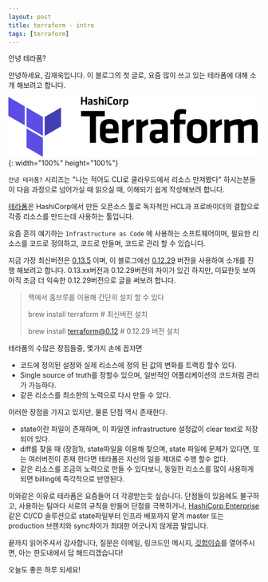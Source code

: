 ```yaml
---
layout: post
title: terraform - intro
tags: [terraform]
---
```


안녕 테라폼?

안녕하세요, 김재욱입니다. 이 블로그의 첫 글로, 요즘 많이 쓰고 있는 테라폼에 대해 소개 해보려고 합니다.

![terraform-logo](../images/terraform-color.svg){: width="100%" height="100%"}


`안녕 테라폼?` 시리즈는 "나는 적어도 CLI로 클라우드에서 리소스 만져봤다" 하시는분들이 다음 과정으로 넘어가실 때 읽으실 때, 이해되기 쉽게 작성해보려 합니다.

[테라폼](https://www.terraform.io/intro/index.html)은 HashiCorp에서 만든 오픈소스 툴로 독자적인 HCL과 프로바이더의 결합으로 각종 리소스를 만드는데 사용하는 툴입니다.

요즘 흔히 얘기하는 `Infrastructure as Code` 에 사용하는 소프트웨어이며, 필요한 리소스를 코드로 정의하고, 코드로 만들며, 코드로 관리 할 수 있습니다.

지금 가장 최신버전은 [0.13.5](https://releases.hashicorp.com/terraform/) 이며, 이 블로그에선 [0.12.29](https://releases.hashicorp.com/terraform/) 버전을 사용하여 소개를 진행 해보려고 합니다. 0.13.xx버전과 0.12.29버전의 차이가 있긴 하지만, 미묘한듯 보여 아직 조금 더 익숙한 0.12.29버전으로 글을 써보려 합니다.

> 맥에서 홈브루를 이용해 간단히 설치 할 수 있다
>
> brew install terraform # 최신버전 설치
>
> brew install terraform@0.12  # 0.12.29 버전 설치

테라폼의 수많은 장점들중, 몇가지 손에 꼽자면
- 코드에 정의된 설정와 실제 리소스에 정의 된 값의 변화를 트랙킹 할수 있다.
- Single source of truth를 정할수 있으며, 일반적인 어플리케이션의 코드처럼 관리가 가능하다.
- 같은 리소스를 최소한의 노력으로 다시 만들 수 있다.

이러한 장점을 가지고 있지만, 물론 단점 역시 존재한다.
- state이란 파일이 존재하며, 이 파일엔 infrastructure 설정값이 clear text로 저장되어 있다.
- diff를 찾을 때 (장점1), state파일을 이용해 찾으며, state 파일에 문제가 있다면, 또는 여러버전이 존재 한다면 테라폼은 자신의 일을 제대로 수행 할수 없다.
- 같은 리소스를 조금의 노력으로 만들 수 있다보니, 동일한 리소스를 많이 사용하게 되면 billing에 즉각적으로 반영된다.

이와같은 이유로 테라폼은 요즘들어 더 각광받는듯 싶습니다. 단점들이 있음에도 불구하고, 사용하는 팀마다 서로의 규칙을 만들어 단점을 극복하거나, [HashiCorp Enterprise](https://www.terraform.io/docs/enterprise/index.html)같은 CI/CD 솔루션으로 state파일부터 인프라 배포까지 맡겨 master 또는 production 브랜치와 sync차이가 최대한 어긋나지 않게끔 말입니다.

끝까지 읽어주셔서 감사합니다, 질문은 이메일, 링크드인 메시지, [깃헙이슈](https://github.com/iamjaekim/iamjaekim.github.io/issues)를 열어주시면, 아는 한도내에서 답 해드리겠습니다!

오늘도 좋은 하루 되세요!

